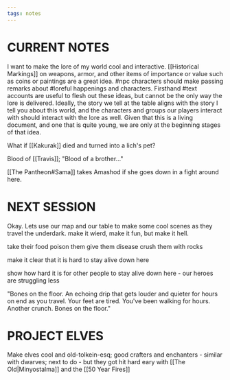```yaml
---
tags: notes
---
```

# CURRENT NOTES

I want to make the lore of my world cool and interactive. [[Historical Markings]] on weapons, armor, and other items of importance or value such as coins or paintings are a great idea. #npc characters should make passing remarks about #loreful happenings and characters. Firsthand #text accounts are useful to flesh out these ideas, but cannot be the only way the lore is delivered. Ideally, the story we tell at the table aligns with the story I tell you about this world, and the characters and groups our players interact with should interact with the lore as well. Given that this is a living document, and one that is quite young, we are only at the beginning stages of that idea.

What if [[Kakurak]] died and turned into a lich's pet?

Blood of [[Travis]]; "Blood of a brother..."

[[The Pantheon#Sama]] takes Amashod if she goes down in a fight around here.

# NEXT SESSION

Okay. Lets use our map and our table to make some cool scenes as they travel the underdark. make it wierd, make it fun, but make it hell. 

take their food
poison them
give them disease
crush them with rocks

make it clear that it is hard to stay alive down here

show how hard it is for other people to stay alive down here - our heroes are struggling less

"Bones on the floor. An echoing drip that gets louder and quieter for hours on end as you travel. Your feet are tired. You've been walking for hours. Another crunch. Bones on the floor."

# PROJECT ELVES

Make elves cool and old-tolkein-esq; good crafters and enchanters - similar with dwarves; next to do - but they got hit hard eary with [[The Old|Minyostalma]] and the [[50 Year Fires]]